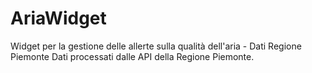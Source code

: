 # AriaWidget
Widget per la gestione delle allerte sulla qualità dell'aria - Dati Regione Piemonte
Dati processati dalle API della Regione Piemonte.
